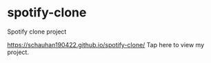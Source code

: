 # spotify-clone
Spotify clone project


https://schauhan190422.github.io/spotify-clone/ Tap here to view my project.
